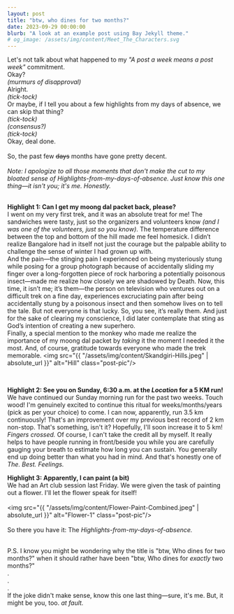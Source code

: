 ```yaml
---
layout: post
title: "btw, who dines for two months?"
date: 2023-09-29 00:00:00
blurb: "A look at an example post using Bay Jekyll theme."
# og_image: /assets/img/content/Meet_The_Characters.svg
---
```


Let's not talk about what happened to my <i>"A post a week means a post week"</i> commitment.
<br>
Okay?
<br>
<i>(murmurs of disapproval)</i>
<br>
Alright.
<br>
<i>(tick-tock)</i>
<br>
Or maybe, if I tell you about a few highlights from my days of absence, we can skip that thing?
<br>
<i>(tick-tock)</i>
<br>
<i>(consensus?)</i>
<br>
<i>(tick-tock)</i>
<br>
Okay, deal done.
<br>
<br>
So, the past few <s>days</s> months have gone pretty decent.
<br>
<br>
<i>Note: I apologize to all those moments that don't make the cut to my bloated sense of Highlights-from-my-days-of-absence. Just know this one thing—it isn't you; it's me. Honestly.
</i>
<br>
<br>

<b>Highlight 1: Can I get my moong dal packet back, please?</b>
<br>
I went on my very first trek, and it was an absolute treat for me! The sandwiches were tasty, just so the organizers and volunteers know <i>(and I was one of the volunteers, just so you know)</i>. The temperature difference between the top and bottom of the hill made me feel homesick. I didn’t realize Bangalore had in itself not just the courage but the palpable ability to challenge the sense of winter I had grown up with.
<br>
And the pain—the stinging pain I experienced on being mysteriously stung while posing for a group photograph because of accidentally sliding my finger over a long-forgotten piece of rock harboring a potentially poisonous insect—made me realize how closely we are shadowed by Death. Now, this time, it isn’t me; it’s them—the person on television who ventures out on a difficult trek on a fine day, experiences excruciating pain after being accidentally stung by a poisonous insect and then somehow lives on to tell the tale. But not everyone is that lucky. So, you see, it’s really them. And just for the sake of clearing my conscience, I did later contemplate that sting as God’s intention of creating a new superhero.
<br>
Finally, a special mention to the monkey who made me realize the importance of my moong dal packet by <i>taking</i> it the moment I needed it the most. And, of course, gratitude towards everyone who made the trek memorable.
<img src="{{ "/assets/img/content/Skandgiri-Hills.jpeg" | absolute_url }}" alt="Hill" class="post-pic"/>

<br>

<b>Highlight 2: See you on Sunday, 6:30 a.m. at the <i>Location</i> for a 5 KM run!</b>
<br>
We have continued our Sunday morning run for the past two weeks. Touch wood! I'm genuinely excited to continue this ritual for weeks/months/years (pick as per your choice) to come. I can now, apparently, run 3.5 km continuously! That's an improvement over my previous best record of 2 km non-stop. That's something, isn't it? Hopefully, I'll soon increase it to 5 km! <i>Fingers crossed.</i>
Of course, I can't take the credit all by myself. It really helps to have people running in front/beside you while you are carefully gauging your breath to estimate how long you can sustain. You generally end up doing better than what you had in mind. And that's honestly one of <i>The. Best. Feelings.</i>

<b>Highlight 3: Apparently, I can paint (a bit)</b>
<br>
We had an Art club session last Friday. We were given the task of painting out a flower. I'll let the flower speak for itself!
<br>
<br>
<img src="{{ "/assets/img/content/Flower-Paint-Combined.jpeg" | absolute_url }}" alt="Flower-1" class="post-pic"/>
<br>
<br>
So there you have it: The <i>Highlights-from-my-days-of-absence.</i>

<br>
P.S. I know you might be wondering why the title is "btw, Who dines for two months?" when it should rather have been "btw, Who dines for <i>exactly</i> two months?"
<br> 
.<br>
.<br>
.<br>
If the joke didn't make sense, know this one last thing—sure, it's me. But, it might be you, too.<i> at fault.</i>
